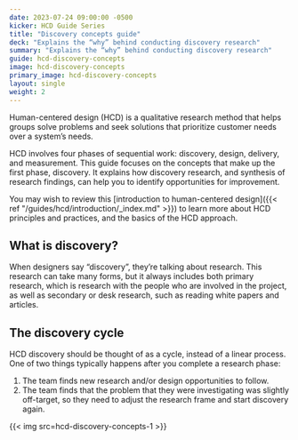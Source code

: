 ```yaml
---
date: 2023-07-24 09:00:00 -0500
kicker: HCD Guide Series
title: "Discovery concepts guide"
deck: "Explains the “why” behind conducting discovery research"
summary: "Explains the “why” behind conducting discovery research"
guide: hcd-discovery-concepts
image: hcd-discovery-concepts
primary_image: hcd-discovery-concepts
layout: single
weight: 2
---
```


Human-centered design (HCD) is a qualitative research method that helps groups solve problems and seek solutions that prioritize customer needs over a system’s needs.

HCD involves four phases of sequential work: discovery, design, delivery, and measurement. This guide focuses on the concepts that make up the first phase, discovery. It explains how discovery research, and synthesis of research findings, can help you to identify opportunities for improvement.

You may wish to review this [introduction to human-centered design]({{< ref "/guides/hcd/introduction/_index.md" >}}) to learn more about HCD principles and practices, and the basics of the HCD approach.


## What is discovery?

When designers say “discovery”, they’re talking about research. This research can take many forms, but it always includes both primary research, which is research with the people who are involved in the project, as well as secondary or desk research, such as reading white papers and articles.


## The discovery cycle

HCD discovery should be thought of as a cycle, instead of a linear process.  One of two things typically happens after you complete a research phase:

1. The team finds new research and/or design opportunities to follow.
2. The team finds that the problem that they were investigating was slightly off-target, so they need to adjust the research frame and start discovery again.

{{< img src=hcd-discovery-concepts-1 >}}
